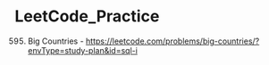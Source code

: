 # LeetCode_Practice

595. Big Countries - https://leetcode.com/problems/big-countries/?envType=study-plan&id=sql-i

